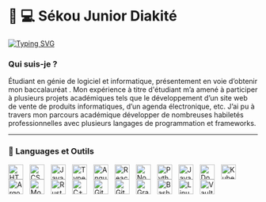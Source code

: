 #  :man: :computer: Sékou Junior Diakité 

[![Typing SVG](https://readme-typing-svg.demolab.com/?lines=Créateur+Digitale)](https://git.io/typing-svg)


 
###  **Qui suis-je ?**
 Étudiant en génie de logiciel et informatique, présentement en voie d’obtenir mon baccalauréat . Mon expérience à titre d'étudiant m’a amené à participer à plusieurs projets académiques tels que le développement d’un site web de vente de produits informatiques, d’un agenda électronique, etc. J’ai pu à travers mon parcours académique développer de nombreuses habiletés professionnelles avec plusieurs langages de programmation et frameworks.
 
---

### 🧰 Languages et Outils
<!-- Frontend Technologies -->
<img align="left" alt="HTML5" width="30px" src="...html5-plain.svg" style="padding-right:10px;" />
<img align="left" alt="CSS3" width="30px" src="...css3-plain.svg" style="padding-right:10px;" />
<img align="left" alt="JavaScript" width="30px" src="...javascript-plain.svg" style="padding-right:10px;" />
<img align="left" alt="TypeScript" width="30px" src="...typescript-plain.svg" style="padding-right:10px;" />
<img align="left" alt="Angular" width="30px" src="...angularjs-plain.svg" style="padding-right:10px;" />
<img align="left" alt="React" width="30px" src="...react-original.svg" style="padding-right:10px;" />

<!-- Backend Technologies -->
<img align="left" alt="Node.js" width="30px" src="...nodejs-original.svg" style="padding-right:10px;" />
<img align="left" alt="Python" width="30px" src="...python-plain.svg" style="padding-right:10px;" />
<img align="left" alt="Java" width="30px" src="...java-original.svg" style="padding-right:10px;" />

<!-- DevOps & Deployment -->
<img align="left" alt="Docker" width="30px" src="...docker-original.svg" style="padding-right:10px;" />
<img align="left" alt="Kubernetes" width="30px" src="...kubernetes-plain.svg" style="padding-right:10px;" />
<img align="left" alt="ArgoCD" width="30px" src="...argocd-original.svg" style="padding-right:10px;" />

<!-- Databases -->
<img align="left" alt="MongoDB" width="30px" src="...mongodb-original.svg" style="padding-right:10px;" />

<!-- Programming Languages -->
<img align="left" alt="Rust" width="30px" src="...rust-plain.svg" style="padding-right:10px;" />
<img align="left" alt="C++" width="30px" src="...cplusplus-line.svg" style="padding-right:10px;" />

<!-- Tools & Others -->
<img align="left" alt="Git" width="30px" src="...git-original.svg" style="padding-right:10px;" />
<img align="left" alt="GitHub" width="30px" src="...github-original.svg" style="padding-right:10px;" />
<img align="left" alt="Gradle" width="30px" src="...gradle-plain.svg" style="padding-right:10px;" />
<img align="left" alt="Bash" width="30px" src="...bash-original.svg" style="padding-right:10px;" />
<img align="left" alt="Linux" width="30px" src="...linux-original.svg" style="padding-right:10px;" />
<img align="left" alt="Vault" width="30px" src="...vault-original.svg" style="padding-right:10px;" />
<br />

